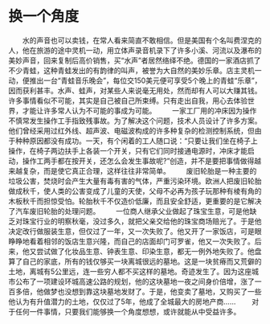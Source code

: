 # 换一个角度
　　水的声音也可以卖钱，在常人看来简直不敢相信。但是美国有个名叫费涅克的人，他在旅游的途中灵机一动，用立体声录音机录下了许多小溪、河流以及瀑布的美妙声音，回来复制后高价销售，买“水声”者居然络绎不绝。德国的一家酒店抓了不少青蛙，这种青蛙发出的有韵律的叫声，被誉为大自然的美妙乐章。店主灵机一动，便推出一台“青蛙音乐晚会”，每位交150美元便可享受5个晚上的青蛙“乐章”，因而获利甚丰。水声、蛙声，对某些人来说毫无用处，然而却有人可以大赚其钱。许多事情看似不可能，其实是自己被自己所束缚。只有走出自我，用心去体验世界，才能让许多常人认为不可能的事成为可能。 
　　一家工厂用的冲床因为操作不慎常发生操作工手指致残事故。为了解决这个问题，技术人员设计了许多方案。他们曾经采用过红外线、超声波、电磁波构成的许多种复杂的检测控制系统，但由于种种原因都没有成功。一天，有个闲着的工人随口说：“只要让我们坐在椅子上操作，在椅子两边扶手上各装一个开关，只有它们同时接通电源时，冲床才能启动，操作工两手都在按开关，还怎么会发生事故呢?”创造，并不是要把事情做得越来越复杂，而是使它真正合理，这样往往非常简单。 
　　废旧轮胎是一种主要的垃圾公害，焚烧时会产生大量有毒有害的气体，严重污染环境。欧洲人把废旧轮胎做成秋千，使人类的公害变成了儿童的天使，父母不必再为孩子玩那种有棱有角的木板秋千而担惊受怕。轮胎秋千不仅造价低廉，而且安全舒适，更重要的是它解决了汽车废旧轮胎的处理问题。 
　　一位商人继承父业做起了珠宝生意，可是他缺乏对珠宝行业的明察秋毫，没过多久，就把父亲交给他的珠宝商场赔光了。于是他决定改行做服装生意，但仅过了一年，又一次失败了。他又开了一家饭店，可是眼睁睁地看着相邻的饭店生意兴隆，而自己的店面却门可罗雀，他又一次失败了。后来，他又尝试做了化妆品生意、钟表生意、印染生意，都无一例外地失败了。他盘算了自己的家底，所有的钱仅够买一块离城很远的墓地。这是一块贫瘠而又荒僻的土地，离城有5公里远，连一些穷人都不买这样的墓地。奇迹发生了。因为这座城市公布了一项建设环城高速公路的规划，他的这块墓地一夜之间身价倍增，涨了一百多倍，他做梦也没想到靠这块墓地发财了。于是，他变卖了墓地，又购买了一些他认为有升值潜力的土地，仅仅过了5年，他成了全城最大的房地产商…… 
　　对于任何一件事情，只要我们能够换一个角度想想，或许就能从中受益许多。
 